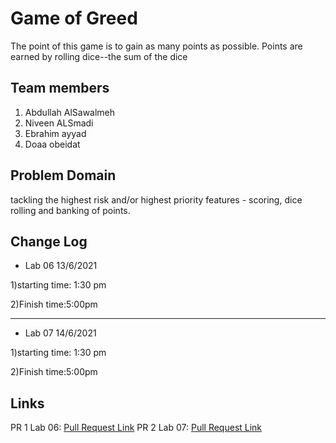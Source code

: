 # Game of Greed
The point of this game is to gain as many points as possible. Points are earned by rolling  dice--the sum of the dice


## Team members 

1. Abdullah AlSawalmeh
2. Niveen ALSmadi
3. Ebrahim ayyad 
4. Doaa obeidat

## Problem Domain
  tackling the highest risk and/or highest priority features - scoring, dice rolling and banking of points.

## Change Log

- Lab 06  13/6/2021

1)starting time: 1:30 pm

2)Finish time:5:00pm 

_____________________________

- Lab 07  14/6/2021

1)starting time: 1:30 pm

2)Finish time:5:00pm 


## Links

PR 1 Lab 06: [Pull Request Link](https://github.com/Abdullah-AlSawalmeh/game-of-greed/pull/1)
PR 2 Lab 07: [Pull Request Link](https://github.com/Abdullah-AlSawalmeh/game-of-greed/pull/3)

